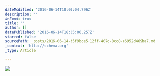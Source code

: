 ```yaml
---
dateModified: '2016-06-14T18:03:04.796Z'
description: ''
inFeed: true
title: ''
author: []
datePublished: '2016-06-14T18:05:06.257Z'
starred: false
sourcePath: _posts/2016-06-14-d5f9bce5-12ff-407c-8cc8-e6952d469ba7.md
_context: 'http://schema.org'
_type: Article

---
```

![](https://the-grid-user-content.s3-us-west-2.amazonaws.com/af45db2a-f2cd-40a2-9d05-233687ea1159.jpg)